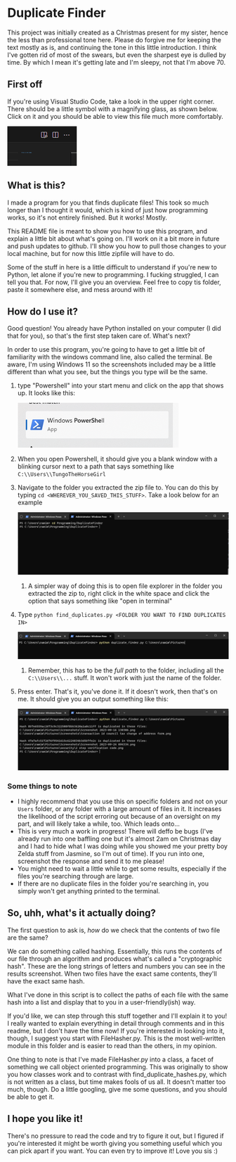 # Duplicate Finder
This project was initially created as a Christmas present for my sister, hence the less than professional tone here. Please do forgive me for keeping the text mostly as is, and continuing the tone in this little introduction. I think I've gotten rid of most of the swears, but even the sharpest eye is dulled by time. By which I mean it's getting late and I'm sleepy, not that I'm above 70.

## First off
If you're using Visual Studio Code, take a look in the upper right corner. There should be a little symbol with a magnifying glass, as shown below. Click on it and you should be able to view this file much more comfortably. 

![VS Code markdown viewer](resources/vsCodeMdViewer.png)

## What is this?
I made a program for you that finds duplicate files! This took so much longer than I thought it would, which is kind of just how programming works, so it's not entirely finished. But it works! Mostly.

This README file is meant to show you how to use this program, and explain a little bit about what's going on. I'll work on it a bit more in future and push updates to github. I'll show you how to pull those changes to your local machine, but for now this little zipfile will have to do.

Some of the stuff in here is a little difficult to understand if you're new to Python, let alone if you're new to programming. I fucking struggled, I can tell you that. For now, I'll give you an overview. Feel free to copy tis folder, paste it somewhere else, and mess around with it!

## How do I use it?

Good question! You already have Python installed on your computer (I did that for you), so that's the first step taken care of. What's next?

In order to use this program, you're going to have to get a little bit of familiarity with the windows command line, also called the terminal. Be aware, I'm using Windows 11 so the screenshots included may be a little different than what you see, but the things you type will be the same.

1. type "Powershell" into your start menu and click on the app that shows up. It looks like this:

   ![Poweshell Icon](resources/poweshellIcon.png)
2. When you open Powershell, it should give you a blank window with a blinking cursor next to a path that says something like ```C:\\Users\\TungoTheHorseGirl```
3. Navigate to the folder you extracted the zip file to. You can do this by typing ```cd <WHEREVER_YOU_SAVED_THIS_STUFF>```. Take a look below for an example

   ![changing directory in the terminal](resources/PS-cd-to-directory.png)
   1. A simpler way of doing this is to open file explorer in the folder you extracted the zip to, right click in the white space and click the option that says something like "open in terminal"
4. Type ```python find_duplicates.py <FOLDER YOU WANT TO FIND DUPLICATES IN>```

   ![Running the script](resources/running-the-script.png)
   1. Remember, this has to be the *full path* to the folder, including all the ```C:\\Users\\...``` stuff. It won't work with just the name of the folder.
5. Press enter. That's it, you've done it. If it doesn't work, then that's on me. It should give you an output something like this:

   ![Results](resources/results.png)

### Some things to note

* I highly recommend that you use this on specific folders and not on your ```Users``` folder, or any folder with a large amount of files in it. It increases the likelihood of the script erroring out because of an oversight on my part, and will likely take a while, too. Which leads onto...
* This is very much a work in progress! There will deffo be bugs (I've already run into one baffling one but it's almost 2am on Christmas day and I had to hide what I was doing while you showed me your pretty boy Zelda stuff from Jasmine, so I'm out of time). If you run into one, screenshot the response and send it to me please!
* You might need to wait a little while to get some results, especially if the files you're searching through are large.
* If there are no duplicate files in the folder you're searching in, you simply won't get anything printed to the terminal.

## So, uhh, what's it actually doing?
The first question to ask is, _how_ do we check that the contents of two file are the same?

We can do something called hashing. Essentially, this runs the contents of our file through an algorithm and produces what's called a "cryptographic hash". These are the long strings of letters and numbers you can see in the results screenshot. When two files have the exact same contents, they'll have the exact same hash.

What I've done in this script is to collect the paths of each file with the same hash into a list and display that to you in a user-friendly(ish) way.

If you'd like, we can step through this stuff together and I'll explain it to you! I really wanted to explain everything in detail through comments and in this readme, but I don't have the time now! If you're interested in looking into it, though, I suggest you start with FileHasher.py. This is the most well-written module in this folder and is easier to read than the others, in my opinion. 

One thing to note is that I've made FileHasher.py into a class, a facet of something we call object oriented programming. This was originally to show you how classes work and to contrast with find_duplicate_hashes.py, which is not written as a class, but time makes fools of us all. It doesn't matter too much, though. Do a little googling, give me some questions, and you should be able to get it.


## I hope you like it! 
There's no pressure to read the code and try to figure it out, but I figured if you're interested it might be worth giving you something useful which you can pick apart if you want. You can even try to improve it! Love you sis :) 
